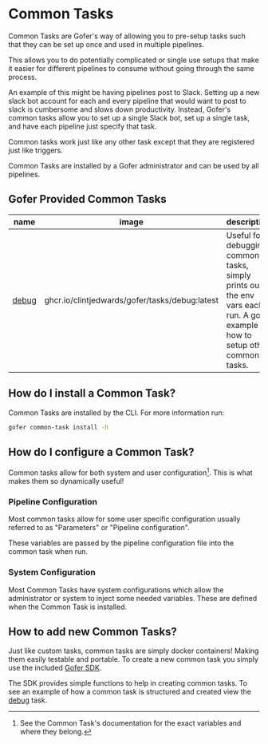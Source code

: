 # Common Tasks

Common Tasks are Gofer's way of allowing you to pre-setup tasks such that they can be set up once and used in multiple pipelines.

This allows you to do potentially complicated or single use setups that make it easier for different pipelines to consume without going through the same process.

An example of this might be having pipelines post to Slack. Setting up a new slack bot account for each and every pipeline that would want to post to slack is cumbersome and slows down productivity. Instead, Gofer's common tasks allow you to set up a single Slack bot, set up a single task, and have each pipeline just specify that task.

Common tasks work just like any other task except that they are registered just like triggers.

Common Tasks are installed by a Gofer administrator and can be used by all pipelines.

## Gofer Provided Common Tasks

| name                | image                                          | description                                                                                                                    |
| ------------------- | ---------------------------------------------- | ------------------------------------------------------------------------------------------------------------------------------ |
| [debug](./debug.md) | ghcr.io/clintjedwards/gofer/tasks/debug:latest | Useful for debugging common tasks, simply prints out the env vars each run. A good example of how to setup other common tasks. |

## How do I install a Common Task?

Common Tasks are installed by the CLI. For more information run:

```bash
gofer common-task install -h
```

## How do I configure a Common Task?

Common tasks allow for both system and user configuration[^1]. This is what makes them so dynamically useful!

### Pipeline Configuration

Most common tasks allow for some user specific configuration usually referred to as "Parameters" or "Pipeline configuration".

These variables are passed by the pipeline configuration file into the common task when run.

### System Configuration

Most Common Tasks have system configurations which allow the administrator or system to inject some needed variables. These are defined when the Common Task is installed.

[^1]: See the Common Task's documentation for the exact variables and where they belong.

## How to add new Common Tasks?

Just like custom tasks, common tasks are simply docker containers! Making them easily testable and portable. To create a new common task you simply use the included [Gofer SDK](https://pkg.go.dev/github.com/clintjedwards/gofer/sdk).

The SDK provides simple functions to help in creating common tasks. To see an example of how a common task is structured and created view the [debug](./debug.md) task.
